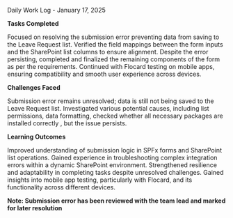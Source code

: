 Daily Work Log - January 17, 2025

**Tasks Completed**

Focused on resolving the submission error preventing data from saving to the Leave Request list.
Verified the field mappings between the form inputs and the SharePoint list columns to ensure alignment.
Despite the error persisting, completed and finalized the remaining components of the form as per the requirements.
Continued with Flocard testing on mobile apps, ensuring compatibility and smooth user experience across devices.

**Challenges Faced**

Submission error remains unresolved; data is still not being saved to the Leave Request list.
Investigated various potential causes, including list permissions, data formatting, checked whether all necessary packages are installed correctly , but the issue persists.

**Learning Outcomes**

Improved understanding of submission logic in SPFx forms and SharePoint list operations.
Gained experience in troubleshooting complex integration errors within a dynamic SharePoint environment.
Strengthened resilience and adaptability in completing tasks despite unresolved challenges.
Gained insights into mobile app testing, particularly with Flocard, and its functionality across different devices.

**Note: Submission error has been reviewed with the team lead and marked for later resolution**
